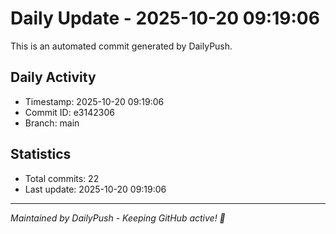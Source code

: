 # Daily Update - 2025-10-20 09:19:06

This is an automated commit generated by DailyPush.

## Daily Activity
- Timestamp: 2025-10-20 09:19:06
- Commit ID: e3142306
- Branch: main

## Statistics
- Total commits: 22
- Last update: 2025-10-20 09:19:06

---
*Maintained by DailyPush - Keeping GitHub active! 🚀*
